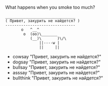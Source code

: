 What happens when you smoke too much?
```
_______________________________
( Привет, закурить не найдется? )
-------------------------------
       o   ^__^
        o  (oo)\_______
           (__)\       )\/\
               ||----w |
               ||     ||
```

* cowsay "Привет, закурить не найдется?"
* dogsay "Привет, закурить не найдется?"
* bullsay "Привет, закурить не найдется?"
* asssay "Привет, закурить не найдется?"
* bullthink "Привет, закурить не найдется?"
